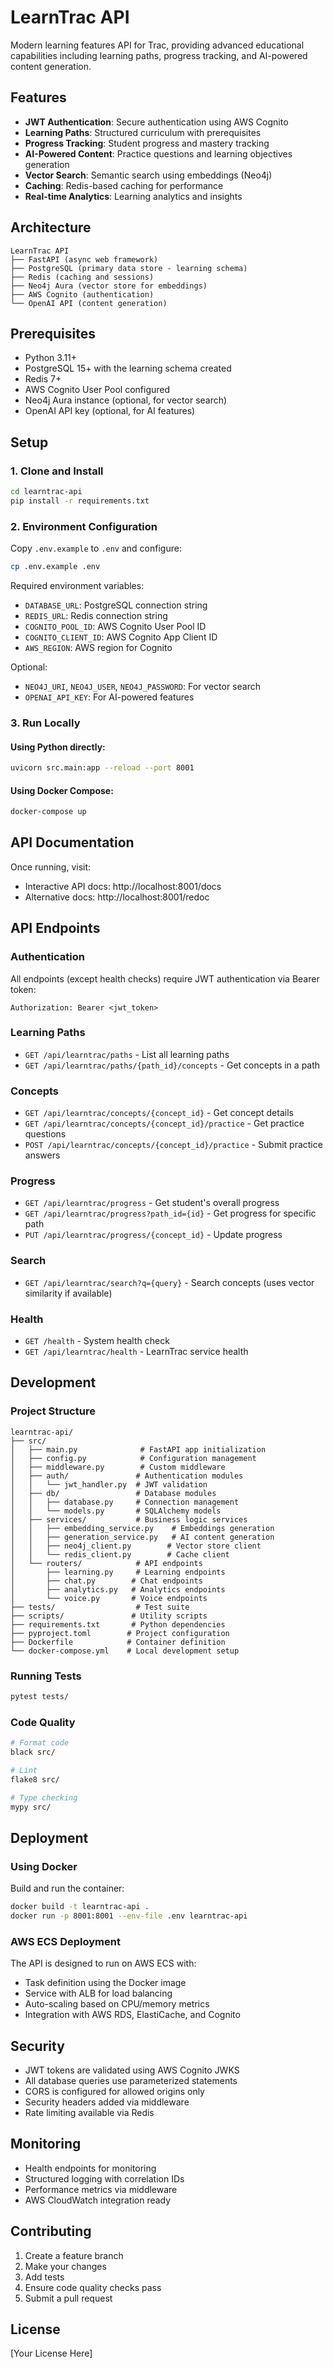# LearnTrac API

Modern learning features API for Trac, providing advanced educational capabilities including learning paths, progress tracking, and AI-powered content generation.

## Features

- **JWT Authentication**: Secure authentication using AWS Cognito
- **Learning Paths**: Structured curriculum with prerequisites
- **Progress Tracking**: Student progress and mastery tracking
- **AI-Powered Content**: Practice questions and learning objectives generation
- **Vector Search**: Semantic search using embeddings (Neo4j)
- **Caching**: Redis-based caching for performance
- **Real-time Analytics**: Learning analytics and insights

## Architecture

```
LearnTrac API
├── FastAPI (async web framework)
├── PostgreSQL (primary data store - learning schema)
├── Redis (caching and sessions)
├── Neo4j Aura (vector store for embeddings)
├── AWS Cognito (authentication)
└── OpenAI API (content generation)
```

## Prerequisites

- Python 3.11+
- PostgreSQL 15+ with the learning schema created
- Redis 7+
- AWS Cognito User Pool configured
- Neo4j Aura instance (optional, for vector search)
- OpenAI API key (optional, for AI features)

## Setup

### 1. Clone and Install

```bash
cd learntrac-api
pip install -r requirements.txt
```

### 2. Environment Configuration

Copy `.env.example` to `.env` and configure:

```bash
cp .env.example .env
```

Required environment variables:
- `DATABASE_URL`: PostgreSQL connection string
- `REDIS_URL`: Redis connection string
- `COGNITO_POOL_ID`: AWS Cognito User Pool ID
- `COGNITO_CLIENT_ID`: AWS Cognito App Client ID
- `AWS_REGION`: AWS region for Cognito

Optional:
- `NEO4J_URI`, `NEO4J_USER`, `NEO4J_PASSWORD`: For vector search
- `OPENAI_API_KEY`: For AI-powered features

### 3. Run Locally

#### Using Python directly:

```bash
uvicorn src.main:app --reload --port 8001
```

#### Using Docker Compose:

```bash
docker-compose up
```

## API Documentation

Once running, visit:
- Interactive API docs: http://localhost:8001/docs
- Alternative docs: http://localhost:8001/redoc

## API Endpoints

### Authentication
All endpoints (except health checks) require JWT authentication via Bearer token:
```
Authorization: Bearer <jwt_token>
```

### Learning Paths
- `GET /api/learntrac/paths` - List all learning paths
- `GET /api/learntrac/paths/{path_id}/concepts` - Get concepts in a path

### Concepts
- `GET /api/learntrac/concepts/{concept_id}` - Get concept details
- `GET /api/learntrac/concepts/{concept_id}/practice` - Get practice questions
- `POST /api/learntrac/concepts/{concept_id}/practice` - Submit practice answers

### Progress
- `GET /api/learntrac/progress` - Get student's overall progress
- `GET /api/learntrac/progress?path_id={id}` - Get progress for specific path
- `PUT /api/learntrac/progress/{concept_id}` - Update progress

### Search
- `GET /api/learntrac/search?q={query}` - Search concepts (uses vector similarity if available)

### Health
- `GET /health` - System health check
- `GET /api/learntrac/health` - LearnTrac service health

## Development

### Project Structure

```
learntrac-api/
├── src/
│   ├── main.py              # FastAPI app initialization
│   ├── config.py            # Configuration management
│   ├── middleware.py        # Custom middleware
│   ├── auth/               # Authentication modules
│   │   └── jwt_handler.py  # JWT validation
│   ├── db/                 # Database modules
│   │   ├── database.py     # Connection management
│   │   └── models.py       # SQLAlchemy models
│   ├── services/           # Business logic services
│   │   ├── embedding_service.py    # Embeddings generation
│   │   ├── generation_service.py   # AI content generation
│   │   ├── neo4j_client.py        # Vector store client
│   │   └── redis_client.py        # Cache client
│   └── routers/            # API endpoints
│       ├── learning.py     # Learning endpoints
│       ├── chat.py        # Chat endpoints
│       ├── analytics.py   # Analytics endpoints
│       └── voice.py       # Voice endpoints
├── tests/                  # Test suite
├── scripts/               # Utility scripts
├── requirements.txt       # Python dependencies
├── pyproject.toml        # Project configuration
├── Dockerfile            # Container definition
└── docker-compose.yml    # Local development setup
```

### Running Tests

```bash
pytest tests/
```

### Code Quality

```bash
# Format code
black src/

# Lint
flake8 src/

# Type checking
mypy src/
```

## Deployment

### Using Docker

Build and run the container:

```bash
docker build -t learntrac-api .
docker run -p 8001:8001 --env-file .env learntrac-api
```

### AWS ECS Deployment

The API is designed to run on AWS ECS with:
- Task definition using the Docker image
- Service with ALB for load balancing
- Auto-scaling based on CPU/memory metrics
- Integration with AWS RDS, ElastiCache, and Cognito

## Security

- JWT tokens are validated using AWS Cognito JWKS
- All database queries use parameterized statements
- CORS is configured for allowed origins only
- Security headers added via middleware
- Rate limiting available via Redis

## Monitoring

- Health endpoints for monitoring
- Structured logging with correlation IDs
- Performance metrics via middleware
- AWS CloudWatch integration ready

## Contributing

1. Create a feature branch
2. Make your changes
3. Add tests
4. Ensure code quality checks pass
5. Submit a pull request

## License

[Your License Here]